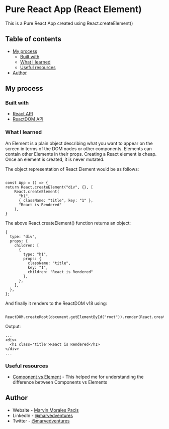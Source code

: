# Pure React App (React Element)

This is a Pure React App created using React.createElement()

## Table of contents


- [My process](#my-process)
  - [Built with](#built-with)
  - [What I learned](#what-i-learned)
  - [Useful resources](#useful-resources)
- [Author](#author)


## My process

### Built with

- [React API](https://unpkg.com/react@18.0.0-rc.0/umd/react.development.js)
- [ReactDOM API](https://unpkg.com/react-dom@18.0.0-rc.0/umd/react-dom.development.js)

### What I learned

An Element is a plain object describing what you want to appear on the screen in terms of the DOM nodes or other components. Elements can contain other Elements in their props. Creating a React element is cheap. Once an element is created, it is never mutated.

The object representation of React Element would be as follows:

```

const App = () => {
return React.createElement("div", {}, [
    React.createElement(
      "h1",
      { className: "title", key: "1" },
      "React is Rendered"
    ),
}
```

The above React.createElement() function returns an object:

```
{
  type: "div",
  props: {
    children: [
      {
        type: "h1",
        props: { 
          className: "title", 
          key: "1", 
          children: "React is Rendered" 
        },
      },
    ],
  },
};
```

And finally it renders to the ReactDOM v18 using:

```
 ReactDOM.createRoot(document.getElementById("root")).render(React.createElement(App));
```

Output: 

```
...
<div>
  <h1 class='title'>React is Rendered</h1>
</div>
...
```


### Useful resources

- [Component vs Element](https://www.geeksforgeeks.org/what-is-the-difference-between-element-and-component/) - This helped me for understanding the difference between Components vs Elements


## Author

- Website - [Marvin Morales Pacis](https://marvin-morales-pacis.vercel.app/)
- LinkedIn - [@marvedventures](https://www.linkedin.com/in/marvedventures/)
- Twitter - [@marvedventures](https://www.twitter.com/marvedventures)
